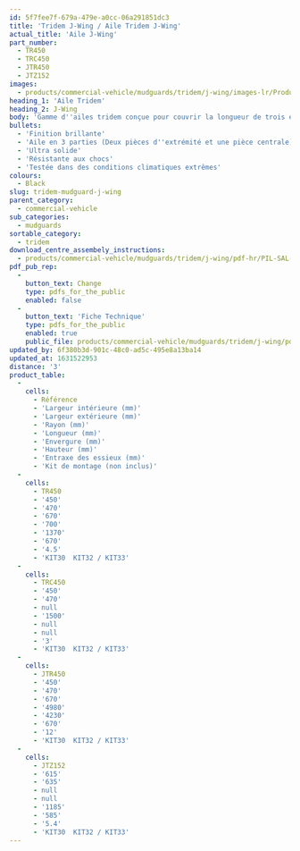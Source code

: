 ```yaml
---
id: 5f7fee7f-679a-479e-a0cc-06a291851dc3
title: 'Tridem J-Wing / Aile Tridem J-Wing'
actual_title: 'Aile J-Wing'
part_number:
  - TR450
  - TRC450
  - JTR450
  - JTZ152
images:
  - products/commercial-vehicle/mudguards/tridem/j-wing/images-lr/Product_Image_776x776_(518x518_focus_area)-JTR450_01.jpg
heading_1: 'Aile Tridem'
heading_2: J-Wing
body: 'Gamme d''ailes tridem conçue pour couvrir la longueur de trois essieux avec une finition brillante.'
bullets:
  - 'Finition brillante'
  - 'Aile en 3 parties (Deux pièces d''extrémité et une pièce centrale)'
  - 'Ultra solide'
  - 'Résistante aux chocs'
  - 'Testée dans des conditions climatiques extrêmes'
colours:
  - Black
slug: tridem-mudguard-j-wing
parent_category:
  - commercial-vehicle
sub_categories:
  - mudguards
sortable_category:
  - tridem
download_centre_assembely_instructions:
  - products/commercial-vehicle/mudguards/tridem/j-wing/pdf-hr/PIL-SAL-0018.pdf
pdf_pub_rep:
  -
    button_text: Change
    type: pdfs_for_the_public
    enabled: false
  -
    button_text: 'Fiche Technique'
    type: pdfs_for_the_public
    enabled: true
    public_file: products/commercial-vehicle/mudguards/tridem/j-wing/pdf-lr/PIL-SAL-0018.pdf
updated_by: 6f380b3d-901c-48c0-ad5c-495e8a13ba14
updated_at: 1631522953
distance: '3'
product_table:
  -
    cells:
      - Référence
      - 'Largeur intérieure (mm)'
      - 'Largeur extérieure (mm)'
      - 'Rayon (mm)'
      - 'Longueur (mm)'
      - 'Envergure (mm)'
      - 'Hauteur (mm)'
      - 'Entraxe des essieux (mm)'
      - 'Kit de montage (non inclus)'
  -
    cells:
      - TR450
      - '450'
      - '470'
      - '670'
      - '700'
      - '1370'
      - '670'
      - '4.5'
      - 'KIT30  KIT32 / KIT33'
  -
    cells:
      - TRC450
      - '450'
      - '470'
      - null
      - '1500'
      - null
      - null
      - '3'
      - 'KIT30  KIT32 / KIT33'
  -
    cells:
      - JTR450
      - '450'
      - '470'
      - '670'
      - '4980'
      - '4230'
      - '670'
      - '12'
      - 'KIT30  KIT32 / KIT33'
  -
    cells:
      - JTZ152
      - '615'
      - '635'
      - null
      - null
      - '1185'
      - '585'
      - '5.4'
      - 'KIT30  KIT32 / KIT33'
---
```

